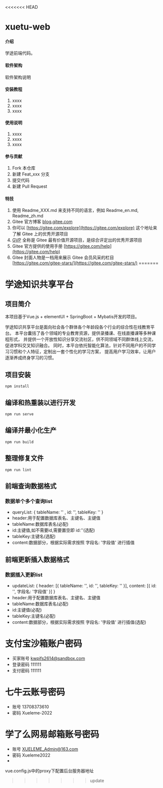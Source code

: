 <<<<<<< HEAD
# xuetu-web

#### 介绍
学途前端代码。

#### 软件架构
软件架构说明


#### 安装教程

1.  xxxx
2.  xxxx
3.  xxxx

#### 使用说明

1.  xxxx
2.  xxxx
3.  xxxx

#### 参与贡献

1.  Fork 本仓库
2.  新建 Feat_xxx 分支
3.  提交代码
4.  新建 Pull Request


#### 特技

1.  使用 Readme\_XXX.md 来支持不同的语言，例如 Readme\_en.md, Readme\_zh.md
2.  Gitee 官方博客 [blog.gitee.com](https://blog.gitee.com)
3.  你可以 [https://gitee.com/explore](https://gitee.com/explore) 这个地址来了解 Gitee 上的优秀开源项目
4.  [GVP](https://gitee.com/gvp) 全称是 Gitee 最有价值开源项目，是综合评定出的优秀开源项目
5.  Gitee 官方提供的使用手册 [https://gitee.com/help](https://gitee.com/help)
6.  Gitee 封面人物是一档用来展示 Gitee 会员风采的栏目 [https://gitee.com/gitee-stars/](https://gitee.com/gitee-stars/)
=======
# 学途知识共享平台

## 项目简介

本项目基于Vue.js + elementUI + SpringBoot + Mybatis开发的项目。

学途知识共享平台是面向社会各个群体各个年龄段各个行业的综合性在线教育平台。
本平台囊括了各个领域的专业教育资源，提供录播课、在线直播课等多种课程形式，
并提供一个开放性知识分享交流社区，供不同领域不同群体线上交流，促进学科交叉知识融合。
同时，本平台依托智能化算法，针对不同用户的不同学习习惯和个人特征，定制出一套个性化的学习方案，
提高用户学习效率，让用户逐渐养成终身学习的习惯。

## 项目安装

```
npm install
```

## 编译和热重装以进行开发

```
npm run serve
```

## 编译并最小化生产

```
npm run build
```

## 整理修复文件

```
npm run lint
```
## 前端查询数据格式
### 数据单个多个查询list
* queryList: { tableName: '' , id: '', tableKey: '' }
* header:用于配置数据库表名、主键名、主键值
* tableName:数据库表名(必配)
* id:主键值,如不需要id,需要置空即 id:''(选配)
* tableKey:主键名(选配)
* content:数据部分，根据实际需求按照 字段名: '字段值' 进行插值

## 前端更新插入数据格式
### 数据插入更新list
* updateList: { header: [{ tableName: '', id: '', tableKey: '' }], content: [{ id: '', 字段名: '字段值' }] }
* header:用于配置数据库表名、主键名、主键值
* tableName:数据库表名(必配)
* id:主键值(必配)
* tableKey:主键名(必配)
* content:数据部分，根据实际需求按照 字段名: '字段值' 进行插值(选配)

# 支付宝沙箱账户密码
* 买家账号 kwpifs2614@sandbox.com
* 登录密码 111111
* 支付密码 111111

# 七牛云账号密码
* 账号 13708373610
* 密码 Xueleme-2022

# 学了么网易邮箱账号密码
* 账号 XUELEME_Admin@163.com
* 密码 Xueleme2022
* 
vue.config.js中的proxy下配置后台服务器地址
>>>>>>> update
